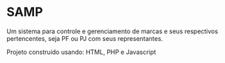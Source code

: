 # SAMP
Um sistema para controle e gerenciamento de marcas e seus respectivos pertencentes, seja PF ou PJ com seus representantes.

Projeto construído usando:
HTML, PHP e Javascript
